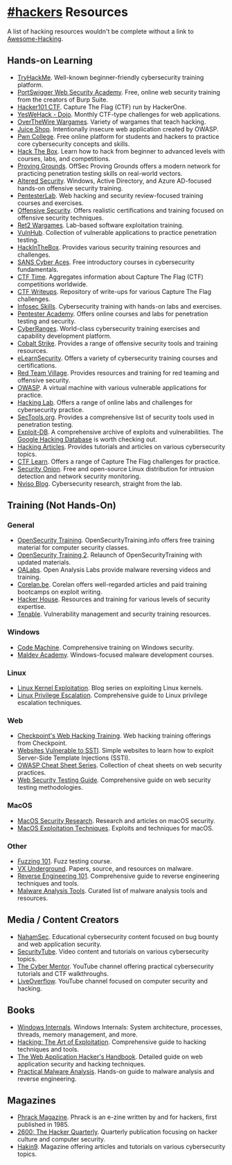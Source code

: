 # [#hackers](https://web.libera.chat/#hackers) Resources

A list of hacking resources wouldn't be complete without a link to [Awesome-Hacking](https://github.com/Hack-with-Github/Awesome-Hacking).

## Hands-on Learning

- [TryHackMe](https://tryhackme.com/). Well-known beginner-friendly cybersecurity training platform.
- [PortSwigger Web Security Academy](https://portswigger.net/web-security). Free, online web security training from the creators of Burp Suite.
- [Hacker101 CTF](https://ctf.hacker101.com/). Capture The Flag (CTF) run by HackerOne.
- [YesWeHack - Dojo](https://dojo-yeswehack.com/). Monthly CTF-type challenges for web applications.
- [OverTheWire Wargames](https://overthewire.org/wargames/). Variety of wargames that teach hacking.
- [Juice Shop](https://github.com/juice-shop/juice-shop). Intentionally insecure web application created by OWASP.
- [Pwn College](https://pwn.college/). Free online platform for students and hackers to practice core cybersecurity concepts and skills.
- [Hack The Box](https://www.hackthebox.com/). Learn how to hack from beginner to advanced levels with courses, labs, and competitions.
- [Proving Grounds](https://www.offsec.com/labs/). OffSec Proving Grounds offers a modern network for practicing penetration testing skills on real-world vectors.
- [Altered Security](https://www.alteredsecurity.com/trainings). Windows, Active Directory, and Azure AD-focused hands-on offensive security training.
- [PentesterLab](https://pentesterlab.com/). Web hacking and security review-focused training courses and exercises.
- [Offensive Security](https://www.offsec.com/courses-and-certifications/). Offers realistic certifications and training focused on offensive security techniques.
- [Ret2 Wargames](https://wargames.ret2.systems/). Lab-based software exploitation training.
- [VulnHub](https://www.vulnhub.com/). Collection of vulnerable applications to practice penetration testing.
- [HackInTheBox](https://www.hackinthebox.org/). Provides various security training resources and challenges.
- [SANS Cyber Aces](https://www.cyberaces.org/). Free introductory courses in cybersecurity fundamentals.
- [CTF Time](https://ctftime.org/). Aggregates information about Capture The Flag (CTF) competitions worldwide.
- [CTF Writeups](https://ctf-wiki.org/en/). Repository of write-ups for various Capture The Flag challenges.
- [Infosec Skills](https://www.infosecinstitute.com/skills/). Cybersecurity training with hands-on labs and exercises.
- [Pentester Academy](https://www.pentesteracademy.com/). Offers online courses and labs for penetration testing and security.
- [CyberRanges](https://www.cyberranges.com/). World-class cybersecurity training exercises and capability development platform.
- [Cobalt Strike](https://www.cobaltstrike.com/). Provides a range of offensive security tools and training resources.
- [eLearnSecurity](https://www.elearnsecurity.com/). Offers a variety of cybersecurity training courses and certifications.
- [Red Team Village](https://redteamvillage.io/). Provides resources and training for red teaming and offensive security.
- [OWASP](https://owasp.org/). A virtual machine with various vulnerable applications for practice.
- [Hacking Lab](https://www.hacking-lab.com/). Offers a range of online labs and challenges for cybersecurity practice.
- [SecTools.org](https://sectools.org/). Provides a comprehensive list of security tools used in penetration testing.
- [Exploit-DB](https://www.exploit-db.com/). A comprehensive archive of exploits and vulnerabilities. The [Google Hacking Database](https://www.exploit-db.com/google-hacking-database) is worth checking out.
- [Hacking Articles](https://www.hackingarticles.in/). Provides tutorials and articles on various cybersecurity topics.
- [CTF Learn](https://ctflearn.com/). Offers a range of Capture The Flag challenges for practice.
- [Security Onion](https://securityonion.net/). Free and open-source Linux distribution for intrusion detection and network security monitoring.
- [Nviso Blog](https://blog.nviso.eu/). Cybersecurity research, straight from the lab.

## Training (Not Hands-On)

### General

- [OpenSecurity Training](https://opensecuritytraining.info/Welcome.html). OpenSecurityTraining.info offers free training material for computer security classes.
- [OpenSecurity Training 2](https://p.ost2.fyi/courses). Relaunch of OpenSecurityTraining with updated materials.
- [OALabs](https://www.openanalysis.net/). Open Analysis Labs provide malware reversing videos and training.
- [Corelan.be](https://www.corelan.be/index.php/articles/). Corelan offers well-regarded articles and paid training bootcamps on exploit writing.
- [Hacker House](https://www.hacker.house/). Resources and training for various levels of security expertise.
- [Tenable](https://www.tenable.com/). Vulnerability management and security training resources.


### Windows

- [Code Machine](https://www.codemachine.com/training.html). Comprehensive training on Windows security.
- [Maldev Academy](https://maldevacademy.com/). Windows-focused malware development courses.

### Linux

- [Linux Kernel Exploitation](https://sam4k.com/kernel-exploitation/). Blog series on exploiting Linux kernels.
- [Linux Privilege Escalation](https://book.hacktricks.xyz/linux-hardening/privilege-escalation). Comprehensive guide to Linux privilege escalation techniques.

### Web

- [Checkpoint's Web Hacking Training](https://www.checkpoint.com/resources/items/hacking-points-advanced-web-hacking-course?w=c778b). Web hacking training offerings from Checkpoint.
- [Websites Vulnerable to SSTI](https://github.com/DiogoMRSilva/websitesVulnerableToSSTI/tree/master). Simple websites to learn how to exploit Server-Side Template Injections (SSTI).
- [OWASP Cheat Sheet Series](https://cheatsheetseries.owasp.org/). Collection of cheat sheets on web security practices.
- [Web Security Testing Guide](https://owasp.org/www-project-web-security-testing-guide/). Comprehensive guide on web security testing methodologies.

### MacOS

- [MacOS Security Research](https://github.com/0xmachos/macOS-Security-Research). Research and articles on macOS security.
- [MacOS Exploitation Techniques](https://www.exploit-db.com/exploits?platform=mac). Exploits and techniques for macOS.

### Other

- [Fuzzing 101](https://github.com/antonio-morales/Fuzzing101). Fuzz testing course.
- [VX Underground](https://github.com/vxunderground). Papers, source, and resources on malware.
- [Reverse Engineering 101](https://malwareunicorn.org/workshops/re101.html#0). Comprehensive guide to reverse engineering techniques and tools.
- [Malware Analysis Tools](https://expertinsights.com/insights/the-top-malware-analysis-tools/). Curated list of malware analysis tools and resources.

## Media / Content Creators

- [NahamSec](https://www.youtube.com/channel/UCCZDt7MuC3Hzs6IH4xODLBw). Educational cybersecurity content focused on bug bounty and web application security.
- [SecurityTube](http://www.securitytube.net/). Video content and tutorials on various cybersecurity topics.
- [The Cyber Mentor](https://www.youtube.com/c/TheCyberMentor). YouTube channel offering practical cybersecurity tutorials and CTF walkthroughs.
- [LiveOverflow](https://www.youtube.com/c/LiveOverflow). YouTube channel focused on computer security and hacking.

## Books

- [Windows Internals](https://www.amazon.com/Windows-Internals-Part-architecture-management/dp/0735684189/). Windows Internals: System architecture, processes, threads, memory management, and more.
- [Hacking: The Art of Exploitation](https://www.amazon.com/Hacking-Art-Exploitation-Jon-Erickson/dp/1593271441). Comprehensive guide to hacking techniques and tools.
- [The Web Application Hacker's Handbook](https://www.amazon.com/Web-Application-Hackers-Handbook-Defending/dp/1118026470/). Detailed guide on web application security and hacking techniques.
- [Practical Malware Analysis](https://www.amazon.com/Practical-Malware-Analysis-Hands-Dissecting/dp/1593272901). Hands-on guide to malware analysis and reverse engineering.

## Magazines

- [Phrack Magazine](https://phrack.org/). Phrack is an e-zine written by and for hackers, first published in 1985.
- [2600: The Hacker Quarterly](https://2600.com/). Quarterly publication focusing on hacker culture and computer security.
- [Hakin9](https://hakin9.org/). Magazine offering articles and tutorials on various cybersecurity topics.
